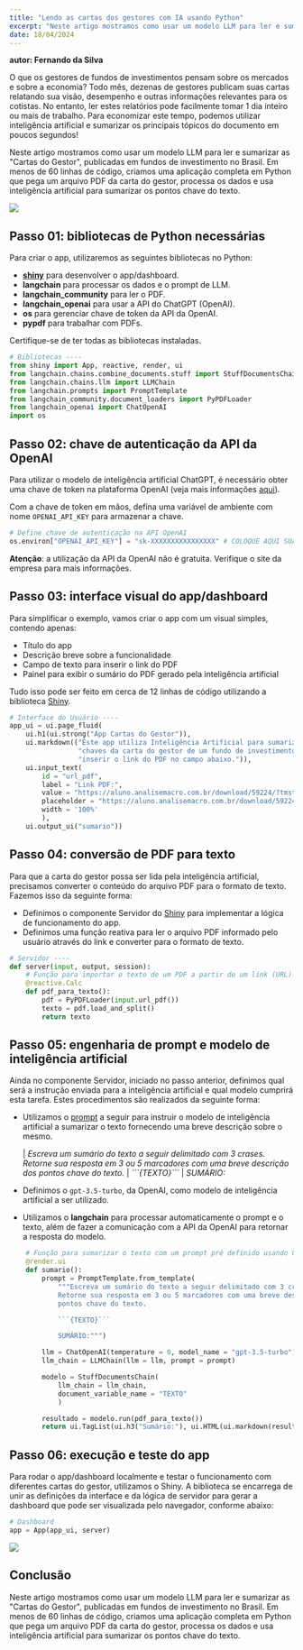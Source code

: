 ```yaml
---
title: "Lendo as cartas dos gestores com IA usando Python"
excerpt: "Neste artigo mostramos como usar um modelo LLM para ler e sumarizar as Cartas do Gestor, publicadas em fundos de investimento no Brasil. Em menos de 60 linhas de código, criamos uma aplicação completa em Python que pega um arquivo PDF da carta do gestor, processa os dados e usa inteligência artificial para sumarizar os pontos chave do texto. <br/><img src='/images/portfolio/cartas/app.png'>"
date: 18/04/2024
---
```


**autor: Fernando da Silva**

O que os gestores de fundos de investimentos pensam sobre os mercados e sobre a economia? Todo mês, dezenas de gestores publicam suas cartas relatando sua visão, desempenho e outras informações relevantes para os cotistas. No entanto, ler estes relatórios pode facilmente tomar 1 dia inteiro ou mais de trabalho. Para economizar este tempo, podemos utilizar inteligência artificial e sumarizar os principais tópicos do documento em poucos segundos!

Neste artigo mostramos como usar um modelo LLM para ler e sumarizar as "Cartas do Gestor", publicadas em fundos de investimento no Brasil. Em menos de 60 linhas de código, criamos uma aplicação completa em Python que pega um arquivo PDF da carta do gestor, processa os dados e usa inteligência artificial para sumarizar os pontos chave do texto.

![](/images/portfolio/cartas/app.png)

## Passo 01: bibliotecas de Python necessárias

Para criar o app, utilizaremos as seguintes bibliotecas no Python:

-   [**shiny**](https://analisemacro.com.br/curso/producao-de-dashboards-automaticos-usando-python/) para desenvolver o app/dashboard.
-   **langchain** para processar os dados e o prompt de LLM.
-   **langchain_community** para ler o PDF.
-   **langchain_openai** para usar a API do ChatGPT (OpenAI).
-   **os** para gerenciar chave de token da API da OpenAI.
-   **pypdf** para trabalhar com PDFs.

Certifique-se de ter todas as bibliotecas instaladas.


```python
# Bibliotecas ----
from shiny import App, reactive, render, ui
from langchain.chains.combine_documents.stuff import StuffDocumentsChain
from langchain.chains.llm import LLMChain
from langchain.prompts import PromptTemplate
from langchain_community.document_loaders import PyPDFLoader
from langchain_openai import ChatOpenAI
import os
```

## Passo 02: chave de autenticação da API da OpenAI

Para utilizar o modelo de inteligência artificial ChatGPT, é necessário obter uma chave de token na plataforma OpenAI (veja mais informações [aqui](https://analisemacro.com.br/data-science/como-integrar-o-chatgpt-no-r-e-no-python/)).

Com a chave de token em mãos, defina uma variável de ambiente com nome `OPENAI_API_KEY` para armazenar a chave.


```python
# Define chave de autenticação na API OpenAI
os.environ["OPENAI_API_KEY"] = "sk-XXXXXXXXXXXXXXXX" # COLOQUE AQUI SUA CHAVE
```

**Atenção**: a utilização da API da OpenAI não é gratuita. Verifique o site da empresa para mais informações.

## Passo 03: interface visual do app/dashboard

Para simplificar o exemplo, vamos criar o app com um visual simples, contendo apenas:

-   Título do app
-   Descrição breve sobre a funcionalidade
-   Campo de texto para inserir o link do PDF
-   Painel para exibir o sumário do PDF gerado pela inteligência artificial

Tudo isso pode ser feito em cerca de 12 linhas de código utilizando a biblioteca [Shiny](https://analisemacro.com.br/curso/producao-de-dashboards-automaticos-usando-python/).


```python
# Interface do Usuário ----
app_ui = ui.page_fluid(
    ui.h1(ui.strong("App Cartas do Gestor")),
    ui.markdown(("Este app utiliza Inteligência Artificial para sumarizar os pontos " +
                 "chaves da carta do gestor de um fundo de investimento. Basta " +
                 "inserir o link do PDF no campo abaixo.")),
    ui.input_text(
        id = "url_pdf", 
        label = "Link PDF:", 
        value = "https://aluno.analisemacro.com.br/download/59224/?tmstv=1710776237",
        placeholder = "https://aluno.analisemacro.com.br/download/59224/?tmstv=1710776237",
        width = '100%'
        ),
    ui.output_ui("sumario"))
```

## Passo 04: conversão de PDF para texto

Para que a carta do gestor possa ser lida pela inteligência artificial, precisamos converter o conteúdo do arquivo PDF para o formato de texto. Fazemos isso da seguinte forma:

-   Definimos o componente Servidor do [Shiny](https://analisemacro.com.br/curso/producao-de-dashboards-automaticos-usando-python/) para implementar a lógica de funcionamento do app.
-   Definimos uma função reativa para ler o arquivo PDF informado pelo usuário através do link e converter para o formato de texto.


```python
# Servidor ----
def server(input, output, session):
    # Função para importar o texto de um PDF a partir de um link (URL)
    @reactive.Calc
    def pdf_para_texto():
        pdf = PyPDFLoader(input.url_pdf())
        texto = pdf.load_and_split()
        return texto
```

## Passo 05: engenharia de prompt e modelo de inteligência artificial

Ainda no componente Servidor, iniciado no passo anterior, definimos qual será a instrução enviada para a inteligência artificial e qual modelo cumprirá esta tarefa. Estes procedimentos são realizados da seguinte forma:

-   Utilizamos o [prompt](https://analisemacro.com.br/data-science/introducao-a-prompt-engineering-para-inteligencia-artificial/) a seguir para instruir o modelo de inteligência artificial a sumarizar o texto fornecendo uma breve descrição sobre o mesmo.

    | *Escreva um sumário do texto a seguir delimitado com 3 crases. Retorne sua resposta em 3 ou 5 marcadores com uma breve descrição dos pontos chave do texto.*
    | *\`\`\`{TEXTO}\`\`\`*
    | *SUMÁRIO:*

-   Definimos o `gpt-3.5-turbo`, da OpenAI, como modelo de inteligência artificial a ser utilizado.

-   Utilizamos o **langchain** para processar automaticamente o prompt e o texto, além de fazer a comunicação com a API da OpenAI para retornar a resposta do modelo.


```python
    # Função para sumarizar o texto com um prompt pré definido usando GPT 3.5}
    @render.ui
    def sumario():
        prompt = PromptTemplate.from_template(
            """Escreva um sumário do texto a seguir delimitado com 3 crases.
            Retorne sua resposta em 3 ou 5 marcadores com uma breve descrição dos
            pontos chave do texto.

            ```{TEXTO}```

            SUMÁRIO:""")

        llm = ChatOpenAI(temperature = 0, model_name = "gpt-3.5-turbo")
        llm_chain = LLMChain(llm = llm, prompt = prompt)

        modelo = StuffDocumentsChain(
            llm_chain = llm_chain,
            document_variable_name = "TEXTO"
            )

        resultado = modelo.run(pdf_para_texto())
        return ui.TagList(ui.h3("Sumário:"), ui.HTML(ui.markdown(resultado)))
```

## Passo 06: execução e teste do app

Para rodar o app/dashboard localmente e testar o funcionamento com diferentes cartas do gestor, utilizamos o Shiny. A biblioteca se encarrega de unir as definições da interface e da lógica de servidor para gerar a dashboard que pode ser visualizada pelo navegador, conforme abaixo:


```python
# Dashboard
app = App(app_ui, server)
```

![](/images/portfolio/cartas/app.png)

## Conclusão

Neste artigo mostramos como usar um modelo LLM para ler e sumarizar as "Cartas do Gestor", publicadas em fundos de investimento no Brasil. Em menos de 60 linhas de código, criamos uma aplicação completa em Python que pega um arquivo PDF da carta do gestor, processa os dados e usa inteligência artificial para sumarizar os pontos chave do texto.
